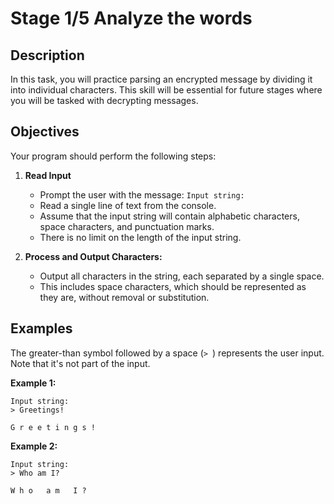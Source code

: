 # Stage 1/5 Analyze the words

## Description
In this task, you will practice parsing an encrypted message by dividing it into individual characters. This skill will be essential for future stages where you will be tasked with decrypting messages.

## Objectives
Your program should perform the following steps:

1. **Read Input**

    - Prompt the user with the message: `Input string:`
    - Read a single line of text from the console.
    - Assume that the input string will contain alphabetic characters, space characters, and punctuation marks.
    - There is no limit on the length of the input string.
2. **Process and Output Characters:**

    - Output all characters in the string, each separated by a single space.
    - This includes space characters, which should be represented as they are, without removal or substitution.
## Examples
The greater-than symbol followed by a space (`> `) represents the user input. Note that it's not part of the input.

**Example 1:**
```text
Input string:
> Greetings!

G r e e t i n g s !
```

**Example 2:**
```text
Input string:
> Who am I?

W h o   a m   I ? 
```